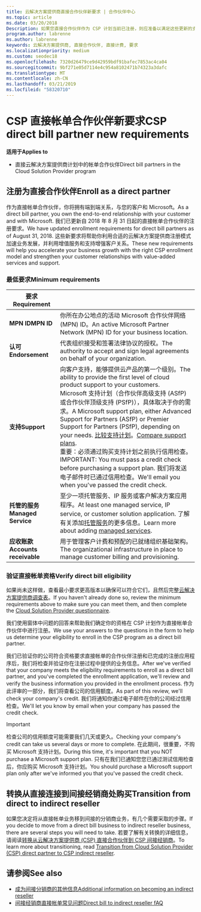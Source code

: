 ```yaml
---
title: 云解决方案提供商直接合作伙伴新要求 | 合作伙伴中心
ms.topic: article
ms.date: 03/20/2018
Description: 如果您直接合作伙伴作为 CSP 计划当前已注册，则应准备以满足这些更新的支持和服务要求。
program.author: labrenne
ms.author: labrenne
keywords: 云解决方案提供商, 直接合作伙伴, 直接计费, 要求
ms.localizationpriority: medium
ms.custom: seodec18
ms.openlocfilehash: 7320d26479ce9d42959bdf91bafec7853ac4ca04
ms.sourcegitcommit: 9bf271e05d7114e4c954a8102471b74323a3dafc
ms.translationtype: MT
ms.contentlocale: zh-CN
ms.lasthandoff: 03/21/2019
ms.locfileid: "58320710"
---
```

# <a name="csp-direct-bill-partner-new-requirements"></a><span data-ttu-id="9d084-104">CSP 直接帐单合作伙伴新要求</span><span class="sxs-lookup"><span data-stu-id="9d084-104">CSP direct bill partner new requirements</span></span>

<span data-ttu-id="9d084-105">**适用于**</span><span class="sxs-lookup"><span data-stu-id="9d084-105">**Applies to**</span></span>

- <span data-ttu-id="9d084-106">直接云解决方案提供商计划中的帐单合作伙伴</span><span class="sxs-lookup"><span data-stu-id="9d084-106">Direct bill partners in the Cloud Solution Provider program</span></span>

## <a name="enroll-as-a-direct-partner"></a><span data-ttu-id="9d084-107">注册为直接合作伙伴</span><span class="sxs-lookup"><span data-stu-id="9d084-107">Enroll as a direct partner</span></span>

<span data-ttu-id="9d084-108">作为直接帐单合作伙伴，你将拥有端到端关系，与您的客户和 Microsoft。</span><span class="sxs-lookup"><span data-stu-id="9d084-108">As a direct bill partner, you own the end-to-end relationship with your customer and with Microsoft.</span></span> <span data-ttu-id="9d084-109">我们已更新自 2018 年 8 月 31 日起的直接帐单合作伙伴的注册要求。</span><span class="sxs-lookup"><span data-stu-id="9d084-109">We have updated enrollment requirements for direct bill partners as of August 31, 2018.</span></span> <span data-ttu-id="9d084-110">这些新要求将帮助你利用合适的云解决方案提供商注册模式加速业务发展，并利用增值服务和支持增强客户关系。</span><span class="sxs-lookup"><span data-stu-id="9d084-110">These new requirements will help you accelerate your business growth with the right CSP enrollment model and strengthen your customer relationships with value-added services and support.</span></span>

### <a name="minimum-requirements"></a><span data-ttu-id="9d084-111">最低要求</span><span class="sxs-lookup"><span data-stu-id="9d084-111">Minimum requirements</span></span>

|<span data-ttu-id="9d084-112">**要求**</span><span class="sxs-lookup"><span data-stu-id="9d084-112">**Requirement**</span></span>|                             |
|--------------------------------|--------------------------------------------------------------|
|<span data-ttu-id="9d084-113">**MPN ID**</span><span class="sxs-lookup"><span data-stu-id="9d084-113">**MPN ID**</span></span>   |<span data-ttu-id="9d084-114">你所在办公地点的活动 Microsoft 合作伙伴网络 (MPN) ID。</span><span class="sxs-lookup"><span data-stu-id="9d084-114">An active Microsoft Partner Network (MPN) ID for your business location.</span></span>    |
|<span data-ttu-id="9d084-115">**认可**</span><span class="sxs-lookup"><span data-stu-id="9d084-115">**Endorsement**</span></span>   |<span data-ttu-id="9d084-116">代表组织接受和签署法律协议的授权。</span><span class="sxs-lookup"><span data-stu-id="9d084-116">The authority to accept and sign legal agreements on behalf of your organization.</span></span>|
|<span data-ttu-id="9d084-117">**支持**</span><span class="sxs-lookup"><span data-stu-id="9d084-117">**Support**</span></span>   |<span data-ttu-id="9d084-118">向客户支持，能够提供云产品的第一个级别。</span><span class="sxs-lookup"><span data-stu-id="9d084-118">The ability to provide the first level of cloud product support to your customers.</span></span> <br><span data-ttu-id="9d084-119">Microsoft 支持计划（合作伙伴高级支持 (ASfP) 或合作伙伴顶级支持 (PSfP)），具体取决于你的需求。</span><span class="sxs-lookup"><span data-stu-id="9d084-119">A Microsoft support plan, either Advanced Support for Partners (ASfP) or Premier Support for Partners (PSfP), depending on your needs.</span></span> <span data-ttu-id="9d084-120">[比较支持计划](https://partner.microsoft.com/en-US/support/partnersupport)。</span><span class="sxs-lookup"><span data-stu-id="9d084-120">[Compare support plans](https://partner.microsoft.com/en-US/support/partnersupport).</span></span><br> <span data-ttu-id="9d084-121">重要：必须通过购买支持计划之前执行信用检查。</span><span class="sxs-lookup"><span data-stu-id="9d084-121">IMPORTANT: You must pass a credit check before purchasing a support plan.</span></span> <span data-ttu-id="9d084-122">我们将发送电子邮件时已通过信用检查。</span><span class="sxs-lookup"><span data-stu-id="9d084-122">We'll email you when you've passed the credit check.</span></span> |
|<span data-ttu-id="9d084-123">**托管的服务**</span><span class="sxs-lookup"><span data-stu-id="9d084-123">**Managed Service**</span></span>   |<span data-ttu-id="9d084-124">至少一项托管服务、IP 服务或客户解决方案应用程序。</span><span class="sxs-lookup"><span data-stu-id="9d084-124">At least one managed service, IP service, or customer solution application.</span></span> <span data-ttu-id="9d084-125">了解有关添加[托管服务](https://partner.microsoft.com/en-US/business-opportunities/managed-services-provider)的更多信息。</span><span class="sxs-lookup"><span data-stu-id="9d084-125">Learn more about adding [managed services](https://partner.microsoft.com/en-US/business-opportunities/managed-services-provider).</span></span>|
|<span data-ttu-id="9d084-126">**应收账款**</span><span class="sxs-lookup"><span data-stu-id="9d084-126">**Accounts receivable**</span></span> |<span data-ttu-id="9d084-127">用于管理客户计费和预配的已就绪组织基础架构。</span><span class="sxs-lookup"><span data-stu-id="9d084-127">The organizational infrastructure in place to manage customer billing and provisioning.</span></span>

### <a name="verify-direct-bill-eligibility"></a><span data-ttu-id="9d084-128">验证直接帐单资格</span><span class="sxs-lookup"><span data-stu-id="9d084-128">Verify direct bill eligibility</span></span>

<span data-ttu-id="9d084-129">如果尚未这样做，查看最小要求更高版本以确保可以符合它们，且然后完整[云解决方案提供商调查表](https://partner.microsoft.com/cloud-solution-provider/assessment)。</span><span class="sxs-lookup"><span data-stu-id="9d084-129">If you haven't already done so, review the minimum requirements above to make sure you can meet them, and then complete the [Cloud Solution Provider questionnaire](https://partner.microsoft.com/cloud-solution-provider/assessment).</span></span>

<span data-ttu-id="9d084-130">我们使用窗体中问题的回答来帮助我们确定你的资格在 CSP 计划作为直接帐单合作伙伴中进行注册。</span><span class="sxs-lookup"><span data-stu-id="9d084-130">We use your answers to the questions in the form to help us determine your eligibility to enroll in the CSP program as a direct bill partner.</span></span>

<span data-ttu-id="9d084-131">我们已验证你的公司符合资格要求直接帐单的合作伙伴注册和已完成的注册应用程序后，我们将检查并验证你在注册过程中提供的业务信息。</span><span class="sxs-lookup"><span data-stu-id="9d084-131">After we've verified that your company meets the eligibility requirements to enroll as a direct bill partner, and you've completed the enrollment application, we'll review and verify the business information you provided in the enrollment process.</span></span> <span data-ttu-id="9d084-132">作为此评审的一部分，我们将查看公司的信用额度。</span><span class="sxs-lookup"><span data-stu-id="9d084-132">As part of this review, we'll check your company's credit.</span></span> <span data-ttu-id="9d084-133">我们将通知你通过电子邮件在你的公司经过信用检查。</span><span class="sxs-lookup"><span data-stu-id="9d084-133">We'll let you know by email when your company has passed the credit check.</span></span>

>[!IMPORTANT]
><span data-ttu-id="9d084-134">检查公司的信用额度可能需要我们几天或更久。</span><span class="sxs-lookup"><span data-stu-id="9d084-134">Checking your company's credit can take us several days or more to complete.</span></span> <span data-ttu-id="9d084-135">在此期间，很重要，不购买 Microsoft 支持计划。</span><span class="sxs-lookup"><span data-stu-id="9d084-135">During this time, it's important that you NOT purchase a Microsoft support plan.</span></span> <span data-ttu-id="9d084-136">只有在我们已通知您您已通过测试信用检查后，你应购买 Microsoft 支持计划。</span><span class="sxs-lookup"><span data-stu-id="9d084-136">You should purchase a Microsoft support plan only after we've informed you that you've passed the credit check.</span></span>

## <a name="transition-from-direct-to-indirect-reseller"></a><span data-ttu-id="9d084-137">转换从直接连接到间接经销商处购买</span><span class="sxs-lookup"><span data-stu-id="9d084-137">Transition from direct to indirect reseller</span></span>

<span data-ttu-id="9d084-138">如果您决定将从直接帐单业务移到间接的分销商业务，有几个需要采取的步骤。</span><span class="sxs-lookup"><span data-stu-id="9d084-138">If you decide to move from a direct bill business to indirect reseller business, there are several steps you will need to take.</span></span> <span data-ttu-id="9d084-139">若要了解有关转换的详细信息，请阅读[转换从云解决方案提供商 (CSP) 直接合作伙伴到 CSP 间接经销商](transition-direct-to-indirect.md)。</span><span class="sxs-lookup"><span data-stu-id="9d084-139">To learn more about transitioning, read [Transition from Cloud Solution Provider (CSP) direct partner to CSP indirect reseller](transition-direct-to-indirect.md).</span></span> 

## <a name="see-also"></a><span data-ttu-id="9d084-140">请参阅</span><span class="sxs-lookup"><span data-stu-id="9d084-140">See also</span></span>

- [<span data-ttu-id="9d084-141">成为间接分销商的其他信息</span><span class="sxs-lookup"><span data-stu-id="9d084-141">Additional information on becoming an indirect reseller</span></span>](https://assetsprod.microsoft.com/csp-directbill-to-indirect-transition.pdf)
- [<span data-ttu-id="9d084-142">间接经销商直接帐单常见问题</span><span class="sxs-lookup"><span data-stu-id="9d084-142">Direct bill to indirect reseller fAQ</span></span>](https://assetsprod.microsoft.com/mpn/direct-bill-partner-faq.pdf)
